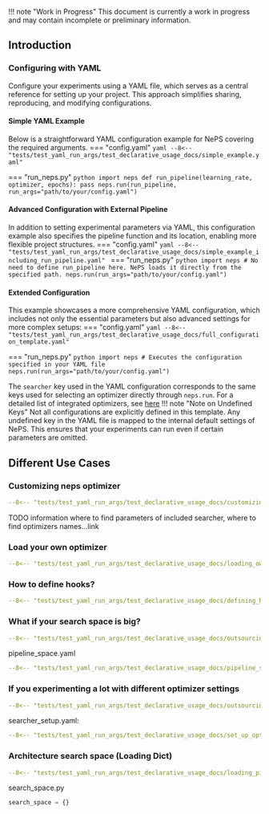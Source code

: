 !!! note "Work in Progress"
    This document is currently a work in progress and may contain incomplete or preliminary information.

## Introduction
### Configuring with YAML
Configure your experiments using a YAML file, which serves as a central reference for setting up your project.
This approach simplifies sharing, reproducing, and modifying configurations.
#### Simple YAML Example
Below is a straightforward YAML configuration example for NePS covering the required arguments.
=== "config.yaml"
    ```yaml
    --8<-- "tests/test_yaml_run_args/test_declarative_usage_docs/simple_example.yaml"
    ```

=== "run_neps.py"
    ```python
    import neps
    def run_pipeline(learning_rate, optimizer, epochs):
        pass
    neps.run(run_pipeline, run_args="path/to/your/config.yaml")
    ```


#### Advanced Configuration with External Pipeline
In addition to setting experimental parameters via YAML, this configuration example also specifies the pipeline function
and its location, enabling more flexible project structures.
=== "config.yaml"
    ```yaml
    --8<-- "tests/test_yaml_run_args/test_declarative_usage_docs/simple_example_including_run_pipeline.yaml"
    ```
=== "run_neps.py"
    ```python
    import neps
    # No need to define run_pipeline here. NePS loads it directly from the specified path.
    neps.run(run_args="path/to/your/config.yaml")
    ```

#### Extended Configuration
This example showcases a more comprehensive YAML configuration, which includes not only the essential parameters
but also advanced settings for more complex setups:
=== "config.yaml"
    ```yaml
    --8<-- "tests/test_yaml_run_args/test_declarative_usage_docs/full_configuration_template.yaml"
    ```

=== "run_neps.py"
    ```python
    import neps
    # Executes the configuration specified in your YAML file
    neps.run(run_args="path/to/your/config.yaml")
    ```

The `searcher` key used in the YAML configuration corresponds to the same keys used for selecting an optimizer directly
through `neps.run`. For a detailed list of integrated optimizers, see [here](optimizers.md#list-available-searchers)
!!! note "Note on Undefined Keys"
    Not all configurations are explicitly defined in this template. Any undefined key in the YAML file is mapped to
    the internal default settings of NePS. This ensures that your experiments can run even if certain parameters are
    omitted.

## Different Use Cases
### Customizing neps optimizer
```yaml
--8<-- "tests/test_yaml_run_args/test_declarative_usage_docs/customizing_neps_optimizer.yaml"
```
TODO
information where to find parameters of included searcher, where to find optimizers names...link


### Load your own optimizer
```yaml
--8<-- "tests/test_yaml_run_args/test_declarative_usage_docs/loading_own_optimizer.yaml"
```
### How to define hooks?

```yaml
--8<-- "tests/test_yaml_run_args/test_declarative_usage_docs/defining_hooks.yaml"
```
### What if your search space is big?
```yaml
--8<-- "tests/test_yaml_run_args/test_declarative_usage_docs/outsourcing_pipeline_space.yaml"
```

pipeline_space.yaml
```yaml
--8<-- "tests/test_yaml_run_args/test_declarative_usage_docs/pipeline_space.yaml"
```

### If you experimenting a lot with different optimizer settings
```yaml
--8<-- "tests/test_yaml_run_args/test_declarative_usage_docs/outsourcing_optimizer.yaml"
```

searcher_setup.yaml:
```yaml
--8<-- "tests/test_yaml_run_args/test_declarative_usage_docs/set_up_optimizer.yaml"
```

### Architecture search space (Loading Dict)
```yaml
--8<-- "tests/test_yaml_run_args/test_declarative_usage_docs/loading_pipeline_space_dict.yaml"
```
search_space.py
```python
search_space = {}
```


